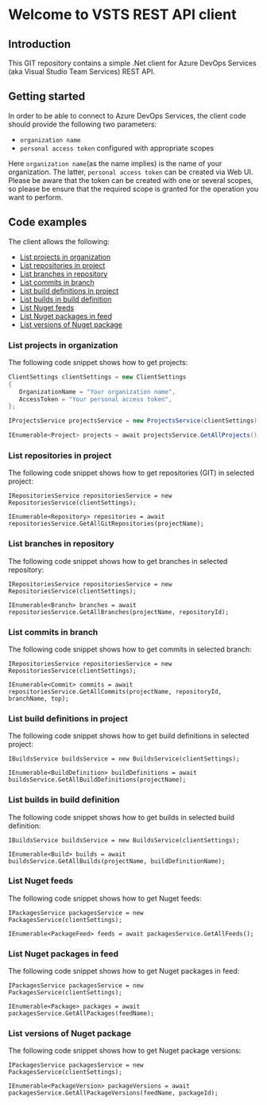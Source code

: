 # Welcome to VSTS REST API client 

## Introduction

This GIT repository contains a simple .Net client for Azure DevOps Services (aka Visual Studio Team Services) REST API. 

## Getting started

In order to be able to connect to Azure DevOps Services, the client code should provide the following two parameters:

* `organization name`
* `personal access token` configured with appropriate scopes

Here `organization name`(as the name implies) is the name of your organization. The latter, `personal access token` 
can be created via Web UI. Please be aware that the token can be created with one or several scopes, so please be ensure
that the required scope is granted for the operation you want to perform. 

## Code examples

 The client allows the following:

* [List projects in organization](#list-projects-in-organization)
* [List repositories in project](#list-repositories-in-project)
* [List branches in repository](#list-branches-in-repository)
* [List commits in branch](#list-commits-in-branch)
* [List build definitions in project](#list-build-definitions-in-project)
* [List builds in build definition](#list-builds-in-build-definition)
* [List Nuget feeds](#list-nuget-feeds)
* [List Nuget packages in feed](#list-nuget-packages-in-feed)
* [List versions of Nuget package](#list-versions-of-nuget-package)


### List projects in organization

The following code snippet shows how to get projects:

```cs
ClientSettings clientSettings = new ClientSettings
{
   OrganizationName = "Your organization name",
   AccessToken = "Your personal access token",
};

IProjectsService projectsService = new ProjectsService(clientSettings);

IEnumerable<Project> projects = await projectsService.GetAllProjects();
```


### List repositories in project

The following code snippet shows how to get repositories (GIT) in selected project:

```
IRepositoriesService repositoriesService = new RepositoriesService(clientSettings);

IEnumerable<Repository> repositories = await repositoriesService.GetAllGitRepositories(projectName);
```

### List branches in repository

The following code snippet shows how to get branches in selected repository:

```
IRepositoriesService repositoriesService = new RepositoriesService(clientSettings);

IEnumerable<Branch> branches = await repositoriesService.GetAllBranches(projectName, repositoryId);
```

### List commits in branch

The following code snippet shows how to get commits in selected branch:

```
IRepositoriesService repositoriesService = new RepositoriesService(clientSettings);

IEnumerable<Commit> commits = await repositoriesService.GetAllCommits(projectName, repositoryId, branchName, top);
```

### List build definitions in project

The following code snippet shows how to get build definitions in selected project:

```
IBuildsService buildsService = new BuildsService(clientSettings);

IEnumerable<BuildDefinition> buildDefinitions = await buildsService.GetAllBuildDefinitions(projectName);
```

### List builds in build definition

The following code snippet shows how to get builds in selected build definition:

```
IBuildsService buildsService = new BuildsService(clientSettings);

IEnumerable<Build> builds = await buildsService.GetAllBuilds(projectName, buildDefinitionName);
```

### List Nuget feeds

The following code snippet shows how to get Nuget feeds:

```
IPackagesService packagesService = new PackagesService(clientSettings);

IEnumerable<PackageFeed> feeds = await packagesService.GetAllFeeds();
```

### List Nuget packages in feed

The following code snippet shows how to get Nuget packages in feed:

```
IPackagesService packagesService = new PackagesService(clientSettings);

IEnumerable<Package> packages = await packagesService.GetAllPackages(feedName);
```

### List versions of Nuget package

The following code snippet shows how to get Nuget package versions:

```
IPackagesService packagesService = new PackagesService(clientSettings);

IEnumerable<PackageVersion> packageVersions = await packagesService.GetAllPackageVersions(feedName, packageId);
```